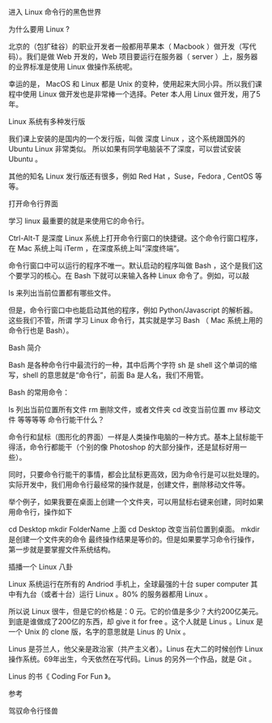 进入 Linux 命令行的黑色世界

为什么要用 Linux ?

北京的（包扩硅谷）的职业开发者一般都用苹果本（ Macbook ）做开发（写代码）。我们是做 Web 开发的，Web 项目要运行在服务器（ server ）上，服务器的业界标准是使用 Linux 做操作系统呢。

幸运的是， MacOS 和 Linux 都是 Unix 的变种，使用起来大同小异。所以我们课程中使用 Linux 做开发也是非常棒一个选择。Peter 本人用 Linux 做开发，用了5年。

Linux 系统有多种发行版

我们课上安装的是国内的一个发行版，叫做 深度 Linux ，这个系统跟国外的 Ubuntu Linux 非常类似。 所以如果有同学电脑装不了深度，可以尝试安装 Ubuntu 。

其他的知名 Linux 发行版还有很多，例如 Red Hat ，Suse，Fedora , CentOS 等等。

打开命令行界面

学习 linux 最重要的就是来使用它的命令行。

Ctrl-Alt-T 是深度 Linux 系统上打开命令行窗口的快捷键。这个命令行窗口程序，在 Mac 系统上叫 iTerm ，在深度系统上叫”深度终端“。

命令行窗口中可以运行的程序不唯一。默认启动的程序叫做 Bash ，这个是我们这个要学习的核心。在 Bash 下就可以来输入各种 Linux 命令了。例如，可以敲

ls
来列出当前位置都有哪些文件。

但是，命令行窗口中也能启动其他的程序，例如 Python/Javascript 的解析器。这些我们不管，所谓 学习 Linux 命令行，其实就是学习 Bash （ Mac 系统上用的命令行也是 Bash）。

Bash 简介

Bash 是各种命令行中最流行的一种，其中后两个字符 sh 是 shell 这个单词的缩写，shell 的意思就是“命令行”，前面 Ba 是人名，我们不用管。

Bash 的常用命令：

ls 列出当前位置所有文件
rm 删除文件，或者文件夹
cd 改变当前位置
mv 移动文件
等等等等
命令行能干什么？

命令行和鼠标（图形化的界面）一样是人类操作电脑的一种方式。基本上鼠标能干得活，命令行都能干（个别的像 Photoshop 的大部分操作，还是鼠标好用一些）。

同时，只要命令行能干的事情，都会比鼠标更高效，因为命令行是可以批处理的。实际开发中，我们用命令行最经常的操作就是，创建文件，删除移动文件等。

举个例子，如果我要在桌面上创建一个文件夹，可以用鼠标右键来创建，同时如果用命令行，操作如下

cd Desktop
mkdir FolderName
上面 cd Desktop 改变当前位置到桌面。
mkdir 是创建一个文件夹的命令
最终操作结果是等价的。但是如果要学习命令行操作，第一步就是要掌握文件系统结构。

插播一个 Linux 八卦

Linux 系统运行在所有的 Andriod 手机上，全球最强的十台 super computer 其中有九台（或者十台）运行 Linux 。80% 的服务器都用 Linux 。

所以说 Linux 很牛，但是它的价格是：0 元。它的价值是多少？大约200亿美元。到底是谁做成了200亿的东西，却 give it for free 。这个人就是 Linus 。Linux 是一个 Unix 的 clone 版，名字的意思就是 Linus 的 Unix 。

Linus 是芬兰人，他父亲是政治家（共产主义者）。Linus 在大二的时候创作 Linux 操作系统。69年出生，今天依然在写代码。Linus 的另外一个作品，就是 Git 。

Linus 的书《 Coding For Fun 》。

参考

驾驭命令行怪兽